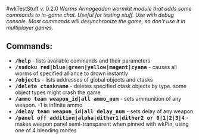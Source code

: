 #wkTestStuff v. 0.2.0
_Worms Armageddon wormkit module that adds some commands to in-game chat. Useful for testing stuff. Use with debug console. Most commands will desynchronize the game, so don't use it in multiplayer games._

## Commands:
- **<tt>/help</tt>** - lists available commands and their parameters
- **<tt>/sudoku red|blue|green|yellow|magent|cyana</tt>** - causes all worms of specified alliance to drown instantly
- **<tt>/objects</tt>** - lists addresses of global objects and ctasks
- **<tt>/delete ctaskname</tt>** - deletes specified ctask objects by type. some object types might crash the game
- **<tt>/ammo team weapon_id|all ammo_num</tt>** - sets ammunition of any weapon. -1 is infinite ammo
- **<tt>/delay team weapon_id|all delay_num</tt>** - sets delay of any weapon
- **<tt>/panel off addition|alpha|dither1|dither2 or 0|1|2|3|4</tt>** - makes weapon panel semi-transparent when pinned with wkPin, using one of 4 blending modes
